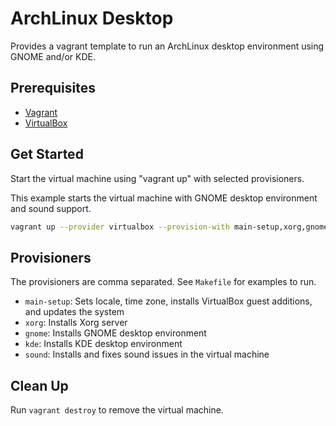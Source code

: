 # ArchLinux Desktop

Provides a vagrant template to run an ArchLinux desktop environment using GNOME and/or KDE.

## Prerequisites

- [Vagrant](https://www.vagrantup.com/downloads)
- [VirtualBox](https://www.virtualbox.org/wiki/Downloads)

## Get Started

Start the virtual machine using "vagrant up" with selected provisioners.

This example starts the virtual machine with GNOME desktop environment and sound support.

```sh
vagrant up --provider virtualbox --provision-with main-setup,xorg,gnome,sound
```

## Provisioners

The provisioners are comma separated. See `Makefile` for examples to run.

- `main-setup`: Sets locale, time zone, installs VirtualBox guest additions, and updates the system
- `xorg`: Installs Xorg server
- `gnome`: Installs GNOME desktop environment
- `kde`: Installs KDE desktop environment
- `sound`: Installs and fixes sound issues in the virtual machine

## Clean Up

Run `vagrant destroy` to remove the virtual machine.
